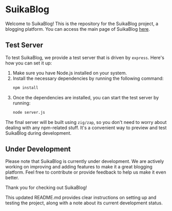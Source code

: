 # SuikaBlog

Welcome to SuikaBlog! This is the repository for the SuikaBlog project, a blogging platform. You can access the main page of SuikaBlog [here](https://twinisland.github.io/SuikaBlog/).

## Test Server

To test SuikaBlog, we provide a test server that is driven by `express`. Here's how you can set it up:

1. Make sure you have Node.js installed on your system.
2. Install the necessary dependencies by running the following command:
   ```bash
   npm install
   ```
3. Once the dependencies are installed, you can start the test server by running:
   ```bash
   node server.js
   ```

The final server will be built using `zig/zap`, so you don't need to worry about dealing with any npm-related stuff. It's a convenient way to preview and test SuikaBlog during development.

## Under Development

Please note that SuikaBlog is currently under development. We are actively working on improving and adding features to make it a great blogging platform. Feel free to contribute or provide feedback to help us make it even better.

Thank you for checking out SuikaBlog!

This updated README.md provides clear instructions on setting up and testing the project, along with a note about its current development status.
